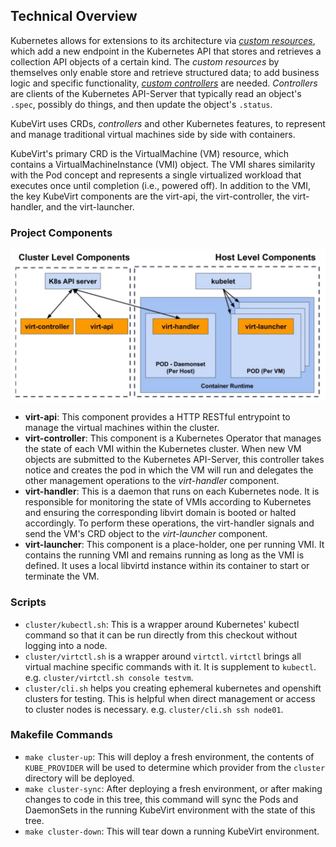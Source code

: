 ## Technical Overview

Kubernetes allows for extensions to its architecture via
[*custom resources*]( https://Kubernetes.io/docs/concepts/extend-Kubernetes/api-extension/custom-resources/),
which add a new endpoint in the Kubernetes API that stores and retrieves a
collection API objects of a certain kind.
The *custom resources* by themselves only
enable store and retrieve structured data;
to add business logic and specific functionality,
[*custom controllers*]( https://Kubernetes.io/docs/concepts/extend-Kubernetes/) are needed.
*Controllers* are clients of the Kubernetes API-Server that typically read an
object's `.spec`, possibly do things, and then update the object's
`.status`.

KubeVirt uses CRDs, *controllers* and other Kubernetes features, to
represent and manage traditional virtual machines side by side with
containers.

KubeVirt's primary CRD is the VirtualMachine (VM) resource, which contains
a VirtualMachineInstance (VMI) object. The VMI
shares similarity with the Pod concept and represents a single virtualized
workload that executes once until completion (i.e., powered off). In
addition to the VMI, the key KubeVirt components are the virt-api, the
virt-controller, the virt-handler, and the virt-launcher.

### Project Components

![KubeVirt components](components.png "Components")

 * **virt-api**: This component provides a HTTP RESTful entrypoint to manage
   the virtual machines within the cluster.
 * **virt-controller**: This component is a Kubernetes Operator that
 manages the state of each VMI within the Kubernetes cluster. When new VM
 objects are submitted to the Kubernetes API-Server, this controller takes
 notice and creates the pod in which the VM will run and delegates the
 other management operations to the *virt-handler* component.
 * **virt-handler**: This is a daemon that runs on each Kubernetes node. It is
   responsible for monitoring the state of VMIs according to Kubernetes and
   ensuring the corresponding libvirt domain is booted or halted accordingly. To perform these operations, the virt-handler signals and send the VM's CRD object to the *virt-launcher* component.
 * **virt-launcher**: This component is a place-holder, one per running VMI. It
   contains the running VMI and remains running as long as the VMI is defined. It uses a local libvirtd instance within its container to
   start or terminate the VM.

### Scripts

 * `cluster/kubectl.sh`: This is a wrapper around Kubernetes' kubectl command so
   that it can be run directly from this checkout without logging into a node.
 * `cluster/virtctl.sh` is a wrapper around `virtctl`. `virtctl` brings all
   virtual machine specific commands with it. It is supplement to `kubectl`.
   e.g. `cluster/virtctl.sh console testvm`.
 * `cluster/cli.sh` helps you creating ephemeral kubernetes and openshift
   clusters for testing. This is helpful when direct management or access to
   cluster nodes is necessary. e.g. `cluster/cli.sh ssh node01`.

### Makefile Commands

 * `make cluster-up`: This will deploy a fresh environment, the contents of
   `KUBE_PROVIDER` will be used to determine which provider from the `cluster`
   directory will be deployed.
 * `make cluster-sync`: After deploying a fresh environment, or after making
   changes to code in this tree, this command will sync the Pods and DaemonSets
   in the running KubeVirt environment with the state of this tree.
 * `make cluster-down`: This will tear down a running KubeVirt environment.

